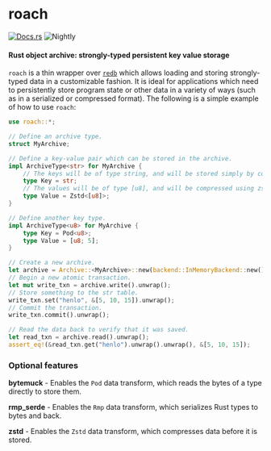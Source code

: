 # roach

[![Docs.rs](https://img.shields.io/badge/docs-passing-gre)](https://docs.rs/roach)
![Nightly](https://img.shields.io/badge/nightly-required-red)

#### Rust object archive: strongly-typed persistent key value storage

`roach` is a thin wrapper over [`redb`](https://crates.io/crates/redb) which allows loading and storing strongly-typed data in a customizable fashion. It is ideal for applications which need to persistently store program state or other data in a variety of ways (such as in a serialized or compressed format). The following is a simple example of how to use `roach`:

```rust
use roach::*;

// Define an archive type.
struct MyArchive;

// Define a key-value pair which can be stored in the archive.
impl ArchiveType<str> for MyArchive {
    // The keys will be of type string, and will be stored simply by copying the bytes.
    type Key = str;
    // The values will be of type [u8], and will be compressed using zstd before storage.
    type Value = Zstd<[u8]>;
}

// Define another key type.
impl ArchiveType<u8> for MyArchive {
    type Key = Pod<u8>;
    type Value = [u8; 5];
}

// Create a new archive.
let archive = Archive::<MyArchive>::new(backend::InMemoryBackend::new()).unwrap();
// Begin a new atomic transaction.
let mut write_txn = archive.write().unwrap();
// Store something to the str table.
write_txn.set("henlo", &[5, 10, 15]).unwrap();
// Commit the transaction.
write_txn.commit().unwrap();

// Read the data back to verify that it was saved.
let read_txn = archive.read().unwrap();
assert_eq!(&read_txn.get("henlo").unwrap().unwrap(), &[5, 10, 15]);
```

### Optional features

**bytemuck** - Enables the `Pod` data transform, which reads the bytes of a type directly to store them.

**rmp_serde** - Enables the `Rmp` data transform, which serializes Rust types to bytes and back.

**zstd** - Enables the `Zstd` data transform, which compresses data before it is stored.